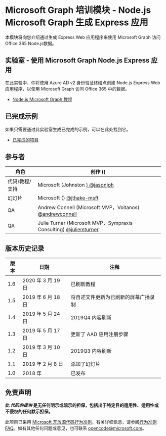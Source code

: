 # <a name="microsoft-graph-training-module---build-nodejs-express-apps-with-microsoft-graph"></a>Microsoft Graph 培训模块 - Node.js Microsoft Graph 生成 Express 应用

本模块将向您介绍通过生成 Express Web 应用程序来使用 Microsoft Graph 访问 Office 365 Node.js数据。

## <a name="lab---build-nodejs-express-apps-with-microsoft-graph"></a>实验室 - 使用 Microsoft Graph Node.js Express 应用

在此实验中，你将使用 Azure AD v2 身份验证终结点创建 Node.js Express Web 应用程序，以使用 Microsoft Graph 访问 Office 365 中的数据。

- [Node.js Microsoft Graph 教程](https://docs.microsoft.com/graph/training/node-tutorial)

## <a name="completed-sample"></a>已完成示例

如果只需要通过此实验室生成已完成的示例，可以在此处找到它。

- [已完成的项目](demo)

## <a name="contributors"></a>参与者

|           角色            |                                           创作 ()                                            |
| -------------------------- | --------------------------------------------------------------------------------------------- |
| 代码/教程/支持 | Microsoft (Johnston [) @jasonjoh](//github.com/jasonjoh)                                 |
| 幻灯片                     | Microsoft () [@jthake-msft](//github.com/jthake-msft)                             |
| QA                         | Andrew Connell (Microsoft MVP，Voitanos) [@andrewconnell](//github.com/andrewconnell)         |
| QA                         | Julie Turner (Microsoft MVP，Sympraxis Consulting) [@juliemturner](//github.com/juliemturner) |

## <a name="version-history"></a>版本历史记录

| 版本 |       日期       |                     注释                     |
| ------- | ---------------- | ------------------------------------------------ |
| 1.6     | 2020 年 3 月 19 日   | 已刷新教程                               |
| 1.5     | 2019 年 6 月 18 日    | 将自述文件更新为已刷新的屏幕广播录制 |
| 1.4     | 2019 年 5 月 24 日     | 2019Q4 内容刷新                           |
| 1.3     | 2019 年 5 月 17 日     | 更新了 AAD 应用注册步骤               |
| 1.2     | 2019 年 3 月 10 日   | 2019Q3 内容刷新                           |
| 1.1     | 2019 年 2 月 8 日 | 添加了幻灯片                                     |
| 1.0     | 2018 年             | 已发布                                        |

## <a name="disclaimer"></a>免责声明

**此 *代码的提供* 是无任何明示或暗示的担保，包括出于特定目的适用性、适用性或不侵权的任何默示担保。**

此项目已采用 [Microsoft 开放源代码行为准则](https://opensource.microsoft.com/codeofconduct/)。有关详细信息，请参阅[行为准则 FAQ](https://opensource.microsoft.com/codeofconduct/faq/)。如有其他任何问题或意见，也可联系 [opencode@microsoft.com](mailto:opencode@microsoft.com)。
